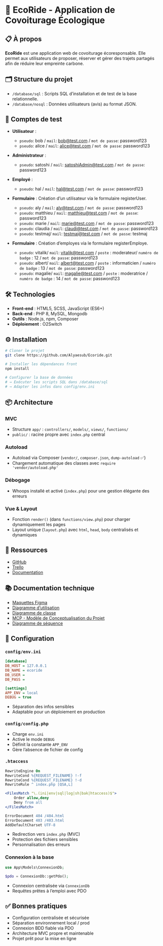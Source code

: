 # 🌱 EcoRide - Application de Covoiturage Écologique

## 📋 À propos

**EcoRide** est une application web de covoiturage écoresponsable. Elle permet aux utilisateurs de proposer, réserver et gérer des trajets partagés afin de réduire leur empreinte carbone.

## 🗂️ Structure du projet

-   `/database/sql` : Scripts SQL d’installation et de test de la base relationnelle.
-   `/database/nosql` : Données utilisateurs (avis) au format JSON.

## 👤 Comptes de test

-   **Utilisateur** :
    -   `pseudo`: bob / `mail`: bob@test.com / `mot de passe`: password123
    -   `pseudo`: alice / `mail`: alice@test.com / `mot de passe`: password123
-   **Administrateur** :

    -   `pseudo`: satoshi / `mail`: satoshiAdmin@test.com / `mot de passe`: password123

-   **Employé** :

    -   `pseudo`: hal / `mail`: hal@test.com / `mot de passe`: password123

-   **Formulaire** : Création d’un utilisateur via le formulaire registerUser.

    -   `pseudo`: aly / `mail`: aly@test.com / `mot de passe`: password123
    -   `pseudo`: matthieu / `mail`: matthieu@test.com / `mot de passe`: password123
    -   `pseudo`: marie / `mail`: marie@test.com / `mot de passe`: password123
    -   `pseudo`: claudia / `mail`: claudi@test.com / `mot de passe`: password123
    -   `pseudo`: testmaj/ `mail`: testmaj@test.com / `mot de passe`: testmaj

-   **Formulaire** : Création d’employes via le formulaire registerEmploye.
    -   `pseudo`: vitalik/ `mail`: vitalik@test.com / `poste` : moderateur/ `numéro de badge` : 12 / `mot de passe`: password123
    -   `pseudo`: albert/ `mail`: albert@test.com / `poste` : informaticien / `numéro de badge` : 13 / `mot de passe`: password123
    -   `pseudo`: magalie/ `mail`: magalie@test.com / `poste` : moderatrice / `numéro de badge` : 14 / `mot de passe`: password123

## 🛠️ Technologies

-   **Front-end** : HTML5, SCSS, JavaScript (ES6+)
-   **Back-end** : PHP 8, MySQL, Mongodb
-   **Outils** : Node.js, npm, Composer
-   **Déploiement** : O2Switch

## ⚙️ Installation

```bash
# Cloner le projet
git clone https://github.com/Alyaesub/Ecoride.git

# Installer les dépendances front
npm install

# Configurer la base de données
# → Exécuter les scripts SQL dans /database/sql
# → Adapter les infos dans config/env.ini
```

## 📦 Architecture

### MVC

-   Structure `app/` : `controllers/`, `models/`, `views/`, `functions/`
-   `public/` : racine propre avec `index.php` central

### Autoload

-   Autoload via Composer (`vendor/`, `composer.json`, `dump-autoload` ✅)
-   Chargement automatique des classes avec `require 'vendor/autoload.php'`

### Débogage

-   Whoops installé et activé (`index.php`) pour une gestion élégante des erreurs

### Vue & Layout

-   Fonction `render()` (dans `functions/view.php`) pour charger dynamiquement les pages
-   Layout unique (`layout.php`) avec `html`, `head`, `body` centralisés et dynamiques

## 🔗 Ressources

-   [GitHub](https://github.com/Alyaesub/Ecoride.git)
-   [Trello](https://trello.com/invite/b/674dfbcb0c1b62a2c6577364/ATTI5bbb7e636c9c9aac07b4b2c4cb037469670CFCA8/ecf-ecoride)
-   [Documentation](https://github.com/Alyaesub/Ecoride/wiki)

## 📚 Documentation technique

-   [Maquettes Figma](https://www.figma.com/design/wzlnTb3rpsE1tW39XHNRj9/Maquettage-Ecoride)
-   [Diagramme d’utilisation](https://www.figma.com/design/tDpcbYwymMGQ1bRDxAunYQ/Diagramme-d-utilisation-Ecoride)
-   [Diagramme de classe](https://www.figma.com/design/UErDXx2fShe8iPASCSTqLB/diagramme-classe-Ecoride)
-   [MCP - Modèle de Conceptualisation du Projet](https://www.figma.com/design/FiuUpMhBEJEVa6j3rrmASP/MCP-Ecoride)
-   [Diagramme de séquence](https://www.figma.com/design/p2iUH1N3JGgNAPVyS23V2m/Diagramme-sequence-Ecoride)

## 🔐 Configuration

### `config/env.ini`

```ini
[database]
DB_HOST = 127.0.0.1
DB_NAME = ecoride
DB_USER =
DB_PASS =

[settings]
APP_ENV = local
DEBUG = true
```

-   Séparation des infos sensibles
-   Adaptable pour un déploiement en production

### `config/config.php`

-   Charge `env.ini`
-   Active le mode `DEBUG`
-   Définit la constante `APP_ENV`
-   Gère l’absence de fichier de config

### `.htaccess`

```apache
RewriteEngine On
RewriteCond %{REQUEST_FILENAME} !-f
RewriteCond %{REQUEST_FILENAME} !-d
RewriteRule ^ index.php [QSA,L]

<FilesMatch "\.(ini|env|sql|log|sh|bak|htaccess)$">
    Order allow,deny
    Deny from all
</FilesMatch>

ErrorDocument 404 /404.html
ErrorDocument 403 /403.html
AddDefaultCharset UTF-8
```

-   Redirection vers `index.php` (MVC)
-   Protection des fichiers sensibles
-   Personnalisation des erreurs

### Connexion à la base

```php
use App\Models\ConnexionDb;

$pdo = ConnexionDb::getPdo();
```

-   Connexion centralisée via `ConnexionDb`
-   Requêtes prêtes à l’emploi avec PDO

## ✅ Bonnes pratiques

-   Configuration centralisée et sécurisée
-   Séparation environnement local / prod
-   Connexion BDD fiable via PDO
-   Architecture MVC propre et maintenable
-   Projet prêt pour la mise en ligne
